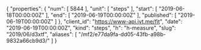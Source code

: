 {
  "properties": {
    "num": [
      5844
    ],
    "unit": [
      "steps"
    ],
    "start": [
      "2019-06-18T00:00:00Z"
    ],
    "end": [
      "2019-06-19T00:00:00Z"
    ],
    "published": [
      "2019-06-19T00:00:00Z"
    ]
  },
  "client_id": "https://www-api.jvt.me/fit",
  "date": "2019-06-19T00:00:00Z",
  "kind": "steps",
  "h": "h-measure",
  "slug": "2019/06/d3xtf",
  "aliases": [
    "/mf2/e77da9fa-dd05-43fb-a98b-9832a66cb9d3/"
  ]
}
